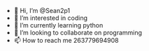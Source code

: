 - 👋 Hi, I’m @Sean2p1
- 👀 I’m interested in coding
- 🌱 I’m currently learning python
- 💞️ I’m looking to collaborate on programming
- 📫 How to reach me 263779694908

<!---
Sean2p1/Sean2p1 is a ✨ special ✨ repository because its `README.md` (this file) appears on your GitHub profile.
You can click the Preview link to take a look at your changes.
--->
